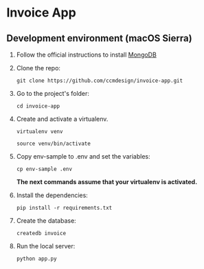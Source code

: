 # Invoice App

## Development environment (macOS Sierra)

1. Follow the official instructions to install [MongoDB](https://docs.mongodb.com/master/tutorial/install-mongodb-on-os-x/)

1. Clone the repo:
    ```
    git clone https://github.com/ccmdesign/invoice-app.git
    ```

1. Go to the project's folder:
    ```
    cd invoice-app
    ```

1. Create and activate a virtualenv.
    ```
    virtualenv venv
    ```
    ```
    source venv/bin/activate
    ```

1. Copy env-sample to .env and set the variables:
    ```
    cp env-sample .env
    ```

    **The next commands assume that your virtualenv is activated.**

1. Install the dependencies:
    ```
    pip install -r requirements.txt
    ```

1. Create the database:
    ```
    createdb invoice
    ```

1. Run the local server:
    ```
    python app.py
    ```
